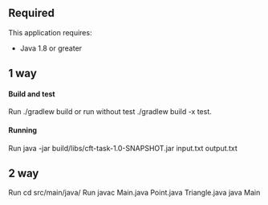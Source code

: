 ## Required
This application requires:
* Java 1.8 or greater
## 1 way
#### Build and test
Run ./gradlew build or run without test ./gradlew build -x test.
#### Running 
Run java -jar build/libs/cft-task-1.0-SNAPSHOT.jar input.txt output.txt
## 2 way
Run cd src/main/java/
Run javac Main.java Point.java Triangle.java 
java Main <filename> <filename>
